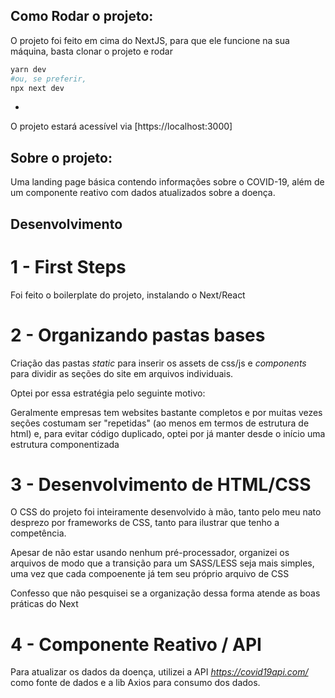 ## Como Rodar o projeto:

O projeto foi feito em cima do NextJS, para que ele funcione na sua máquina, basta clonar o projeto e rodar

```bash
yarn dev
#ou, se preferir,
npx next dev
```

-

O projeto estará acessível via [https://localhost:3000]

## Sobre o projeto:

Uma landing page básica contendo informações sobre o COVID-19, além de um componente reativo com dados atualizados sobre a doença.

## Desenvolvimento

# 1 - First Steps

Foi feito o boilerplate do projeto, instalando o Next/React

# 2 - Organizando pastas bases

Criação das pastas _static_ para inserir os assets de css/js e _components_ para dividir as seções do site em arquivos individuais.

Optei por essa estratégia pelo seguinte motivo:

Geralmente empresas tem websites bastante completos e por muitas vezes seções costumam ser "repetidas" (ao menos em termos de estrutura de html) e, para evitar código duplicado, optei por já manter desde o início uma estrutura componentizada

# 3 - Desenvolvimento de HTML/CSS

O CSS do projeto foi inteiramente desenvolvido à mão, tanto pelo meu nato desprezo por frameworks de CSS, tanto para ilustrar que tenho a competência.

Apesar de não estar usando nenhum pré-processador, organizei os arquivos de modo que a transição para um SASS/LESS seja mais simples, uma vez que cada compoenente já tem seu próprio arquivo de CSS

Confesso que não pesquisei se a organização dessa forma atende as boas práticas do Next

# 4 - Componente Reativo / API

Para atualizar os dados da doença, utilizei a API _https://covid19api.com/_ como fonte de dados e a lib Axios para consumo dos dados.
